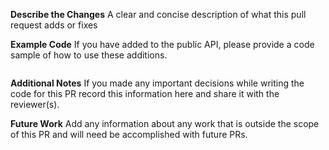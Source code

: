 **Describe the Changes**
A clear and concise description of what this pull request adds or fixes

**Example Code**
If you have added to the public API, please provide a code sample of how
  to use these additions.
```python

```

**Additional Notes**
If you made any important decisions while writing the code for this PR
  record this information here and share it with the reviewer(s).

**Future Work**
Add any information about any work that is outside the scope of this PR
  and will need be accomplished with future PRs.
